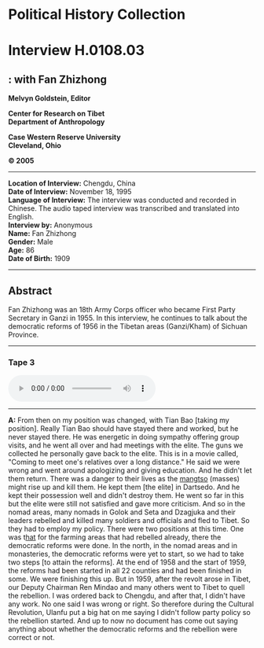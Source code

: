 # Political History Collection  
# Interview H.0108.03  
##  : with Fan Zhizhong  
  
**Melvyn Goldstein, Editor**  

**Center for Research on Tibet**  
**Department of Anthropology**  

**Case Western Reserve University**  
**Cleveland, Ohio**  

**© 2005**  

---  
**Location of Interview:** Chengdu, China   
**Date of Interview:** November 18, 1995  
**Language of Interview:** The interview was conducted and recorded in Chinese. The audio taped interview was transcribed and translated into English.  
**Interview by:** Anonymous  
**Name:** Fan Zhizhong  
**Gender:** Male  
**Age:** 86  
**Date of Birth:** 1909  
  
---  
## Abstract  

 Fan Zhizhong was an 18th Army Corps officer who became First Party Secretary in Ganzi in 1955. In this interview, he continues to talk about the democratic reforms of 1956 in the Tibetan areas (Ganzi/Kham) of Sichuan Province.   

---  
### Tape 3  

<audio controls>
<source src="https://tile.loc.gov/storage-services/service/asian/asiantoha/H_0108_03/H_0108_03.mp3" type="audio/mp3">
Your browser does not support the audio element.
</audio>  

---

**A:**  From then on my position was changed, with Tian Bao [taking my position]. Really Tian Bao should have stayed there and worked, but he never stayed there. He was energetic in doing sympathy offering group visits, and he went all over and had meetings with the elite. The guns we collected he personally gave back to the elite. This is in a movie called, "Coming to meet one's relatives over a long distance." He said we were wrong and went around apologizing and giving education. And he didn't let them return. There was a danger to their lives as the <a href="#" data-tooltip="[tib. དམངས་ཚོགས] The masses.">mangtso</a> (masses) might rise up and kill them. He kept them [the elite] in Dartsedo. And he kept their possession well and didn't destroy them. He went so far in this but the elite were still not satisfied and gave more criticism. And so in the nomad areas, many nomads in Golok and Seta and Dzagjuka and their leaders rebelled and killed many soldiers and officials and fled to Tibet. So they had to employ my policy. There were two positions at this time. One was t<a href="#" data-tooltip="[tib. ཞྭ་མོ; ch. 戴帽] 1. A regular hat, cap. 2. A common political slang term (label) used for people who were classified as class enemies or reactionaries. It was used politically as, &quot;They put the hat on him,&quot; or &quot;They never took his hat off.&quot;">hat</a> for the farming areas that had rebelled already, there the democratic reforms were done. In the north, in the nomad areas and in monasteries, the democratic reforms were yet to start, so we had to take two steps [to attain the reforms]. At the end of 1958 and the start of 1959, the reforms had been started in all 22 counties and had been finished in some. We were finishing this up. But in 1959, after the revolt arose in Tibet, our Deputy Chairman Ren Mindao and many others went to Tibet to quell the rebellion. I was ordered back to Chengdu, and after that, I didn't have any work. No one said I was wrong or right. So therefore during the Cultural Revolution, Ulanfu put a big hat on me saying I didn't follow party policy so the rebellion started. And up to now no document has come out saying anything about whether the democratic reforms and the rebellion were correct or not.   

